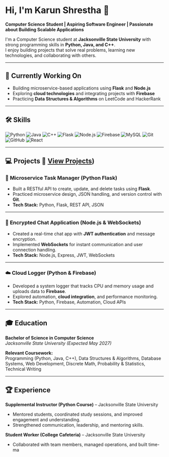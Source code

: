 # Hi, I'm Karun Shrestha 👋

**Computer Science Student | Aspiring Software Engineer | Passionate about Building Scalable Applications**

I'm a Computer Science student at **Jacksonville State University** with strong programming skills in **Python, Java, and C++**.  
I enjoy building projects that solve real problems, learning new technologies, and collaborating with others.

---

## 🔭 Currently Working On
- Building microservice-based applications using **Flask** and **Node.js**
- Exploring **cloud technologies** and integrating projects with **Firebase**
- Practicing **Data Structures & Algorithms** on LeetCode and HackerRank

---

## 🛠 Skills

![Python](https://img.shields.io/badge/Python-3776AB?style=for-the-badge&logo=python&logoColor=white)
![Java](https://img.shields.io/badge/Java-007396?style=for-the-badge&logo=java&logoColor=white)
![C++](https://img.shields.io/badge/C++-00599C?style=for-the-badge&logo=c%2B%2B&logoColor=white)
![Flask](https://img.shields.io/badge/Flask-000000?style=for-the-badge&logo=flask&logoColor=white)
![Node.js](https://img.shields.io/badge/Node.js-339933?style=for-the-badge&logo=nodedotjs&logoColor=white)
![Firebase](https://img.shields.io/badge/Firebase-FFCA28?style=for-the-badge&logo=firebase&logoColor=black)
![MySQL](https://img.shields.io/badge/MySQL-4479A1?style=for-the-badge&logo=mysql&logoColor=white)
![Git](https://img.shields.io/badge/Git-F05032?style=for-the-badge&logo=git&logoColor=white)
![GitHub](https://img.shields.io/badge/GitHub-181717?style=for-the-badge&logo=github&logoColor=white)
![React](https://img.shields.io/badge/React-61DAFB?style=for-the-badge&logo=react&logoColor=black)

---

## 💻 Projects 🔗 [View Projects](https://github.com/kshres31/Projects))

### 🧩 **Microservice Task Manager (Python Flask)**
- Built a RESTful API to create, update, and delete tasks using **Flask**.
- Practiced microservice design, JSON handling, and version control with **Git**.
- **Tech Stack:** Python, Flask, REST API, JSON  

---

### 🔐 **Encrypted Chat Application (Node.js & WebSockets)**
- Created a real-time chat app with **JWT authentication** and message encryption.
- Implemented **WebSockets** for instant communication and user connection handling.
- **Tech Stack:** Node.js, Express, JWT, WebSockets  


---

### ☁️ **Cloud Logger (Python & Firebase)**
- Developed a system logger that tracks CPU and memory usage and uploads data to **Firebase**.
- Explored automation, **cloud integration**, and performance monitoring.
- **Tech Stack:** Python, Firebase, Automation, Cloud APIs  


---

## 🎓 Education
**Bachelor of Science in Computer Science**  
*Jacksonville State University (Expected May 2027)*  

**Relevant Coursework:**  
Programming (Python, Java, C++), Data Structures & Algorithms, Database Systems, Web Development, Discrete Math, Probability & Statistics, Technical Writing

---

## 🏆 Experience
**Supplemental Instructor (Python Course)** – Jacksonville State University  
- Mentored students, coordinated study sessions, and improved engagement and understanding.  
- Strengthened communication, leadership, and mentoring skills.  

**Student Worker (College Cafeteria)** – Jacksonville State University  
- Collaborated with team members, managed operations, and built time-ma
